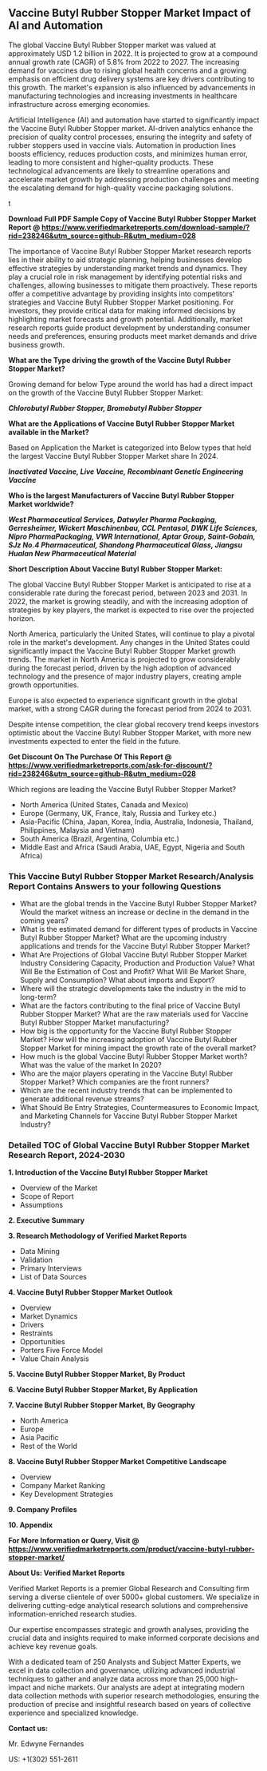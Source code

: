 <h2>Vaccine Butyl Rubber Stopper Market Impact of AI and Automation</h2><p>The global Vaccine Butyl Rubber Stopper market was valued at approximately USD 1.2 billion in 2022. It is projected to grow at a compound annual growth rate (CAGR) of 5.8% from 2022 to 2027. The increasing demand for vaccines due to rising global health concerns and a growing emphasis on efficient drug delivery systems are key drivers contributing to this growth. The market's expansion is also influenced by advancements in manufacturing technologies and increasing investments in healthcare infrastructure across emerging economies.</p><p>Artificial Intelligence (AI) and automation have started to significantly impact the Vaccine Butyl Rubber Stopper market. AI-driven analytics enhance the precision of quality control processes, ensuring the integrity and safety of rubber stoppers used in vaccine vials. Automation in production lines boosts efficiency, reduces production costs, and minimizes human error, leading to more consistent and higher-quality products. These technological advancements are likely to streamline operations and accelerate market growth by addressing production challenges and meeting the escalating demand for high-quality vaccine packaging solutions.</p>t</p><p id="" class=""><strong>Download Full PDF Sample Copy of Vaccine Butyl Rubber Stopper Market Report @ <a href="https://www.verifiedmarketreports.com/download-sample/?rid=238246&utm_source=github-R&utm_medium=028" target="_blank">https://www.verifiedmarketreports.com/download-sample/?rid=238246&utm_source=github-R&utm_medium=028</a></strong></p><p>The importance of&nbsp;Vaccine Butyl Rubber Stopper Market research reports lies in their ability to aid strategic planning, helping businesses develop effective strategies by understanding market trends and dynamics. They play a crucial role in risk management by identifying potential risks and challenges, allowing businesses to mitigate them proactively. These reports offer a competitive advantage by providing insights into competitors' strategies and Vaccine Butyl Rubber Stopper Market positioning. For investors, they provide critical data for making informed decisions by highlighting market forecasts and growth potential. Additionally, market research reports guide product development by understanding consumer needs and preferences, ensuring products meet market demands and drive business growth.</p><p><strong>What are the&nbsp;Type driving the growth of the Vaccine Butyl Rubber Stopper Market?</strong></p><p id="" class="">Growing demand for below Type around the world has had a direct impact on the growth of the Vaccine Butyl Rubber Stopper Market:</p><em><strong>Chlorobutyl Rubber Stopper, Bromobutyl Rubber Stopper</strong></em></p><strong>What are the&nbsp;Applications&nbsp;of Vaccine Butyl Rubber Stopper Market available in the Market?</strong></p><p id="" class="">Based on Application the Market is categorized into Below types that held the largest Vaccine Butyl Rubber Stopper Market share In 2024.</p><em><strong>Inactivated Vaccine, Live Vaccine, Recombinant Genetic Engineering Vaccine</strong></em></p><strong>Who is the largest Manufacturers of Vaccine Butyl Rubber Stopper Market worldwide?</strong></p><p><em><strong>West Pharmaceutical Services, Datwyler Pharma Packaging, Gerresheimer, Wickert Maschinenbau, CCL Pentasol, DWK Life Sciences, Nipro PharmaPackaging, VWR International, Aptar Group, Saint-Gobain, SJz No.4 Pharmaceutical, Shandong Pharmaceutical Glass, Jiangsu Hualan New Pharmaceutical Material</strong></em></p><p id="" class=""><strong>Short Description About Vaccine Butyl Rubber Stopper Market:</strong></p><p>The global Vaccine Butyl Rubber Stopper Market is anticipated to rise at a considerable rate during the forecast period, between 2023 and 2031. In 2022, the market is growing steadily, and with the increasing adoption of strategies by key players, the market is expected to rise over the projected horizon.</p><p>North America, particularly the United States, will continue to play a pivotal role in the market's development. Any changes in the United States could significantly impact the Vaccine Butyl Rubber Stopper Market growth trends. The market in North America is projected to grow considerably during the forecast period, driven by the high adoption of advanced technology and the presence of major industry players, creating ample growth opportunities.</p><p>Europe is also expected to experience significant growth in the global market, with a strong CAGR during the forecast period from 2024 to 2031.</p><p>Despite intense competition, the clear global recovery trend keeps investors optimistic about the Vaccine Butyl Rubber Stopper Market, with more new investments expected to enter the field in the future.</p><p id="" class=""><strong>Get Discount On The Purchase Of This Report @ <a href="https://www.verifiedmarketreports.com/ask-for-discount/?rid=238246&utm_source=github-R&utm_medium=028" target="_blank">https://www.verifiedmarketreports.com/ask-for-discount/?rid=238246&utm_source=github-R&utm_medium=028</a></strong></p>Which regions are leading the Vaccine Butyl Rubber Stopper Market?</p><ul><li>North America (United States, Canada and Mexico)</li><li>Europe (Germany, UK, France, Italy, Russia and Turkey etc.)</li><li>Asia-Pacific (China, Japan, Korea, India, Australia, Indonesia, Thailand, Philippines, Malaysia and Vietnam)</li><li>South America (Brazil, Argentina, Columbia etc.)</li><li>Middle East and Africa (Saudi Arabia, UAE, Egypt, Nigeria and South Africa)</li></ul><h3 id="" class="">This Vaccine Butyl Rubber Stopper Market Research/Analysis Report Contains Answers to your following Questions</h3><ul><li>What are the global trends in the Vaccine Butyl Rubber Stopper Market? Would the market witness an increase or decline in the demand in the coming years?</li><li>What is the estimated demand for different types of products in Vaccine Butyl Rubber Stopper Market? What are the upcoming industry applications and trends for the Vaccine Butyl Rubber Stopper Market?</li><li>What Are Projections of Global Vaccine Butyl Rubber Stopper Market Industry Considering Capacity, Production and Production Value? What Will Be the Estimation of Cost and Profit? What Will Be Market Share, Supply and Consumption? What about imports and Export?</li><li>Where will the strategic developments take the industry in the mid to long-term?</li><li>What are the factors contributing to the final price of Vaccine Butyl Rubber Stopper Market? What are the raw materials used for Vaccine Butyl Rubber Stopper Market manufacturing?</li><li>How big is the opportunity for the Vaccine Butyl Rubber Stopper Market? How will the increasing adoption of Vaccine Butyl Rubber Stopper Market for mining impact the growth rate of the overall market?</li><li>How much is the global Vaccine Butyl Rubber Stopper Market worth? What was the value of the market In 2020?</li><li>Who are the major players operating in the Vaccine Butyl Rubber Stopper Market? Which companies are the front runners?</li><li>Which are the recent industry trends that can be implemented to generate additional revenue streams?</li><li>What Should Be Entry Strategies, Countermeasures to Economic Impact, and Marketing Channels for Vaccine Butyl Rubber Stopper Market Industry?</li></ul><h3 id="" class="">Detailed TOC of Global Vaccine Butyl Rubber Stopper Market Research Report, 2024-2030</h3><p id="" class=""><strong>1. Introduction of the Vaccine Butyl Rubber Stopper Market</strong></p><ul><li>Overview of the Market</li><li>Scope of Report</li><li>Assumptions</li></ul><p id="" class=""><strong>2. Executive Summary</strong></p><p id="" class=""><strong>3. Research Methodology of Verified Market Reports</strong></p><ul><li>Data Mining</li><li>Validation</li><li>Primary Interviews</li><li>List of Data Sources</li></ul><p id="" class=""><strong>4. Vaccine Butyl Rubber Stopper Market Outlook</strong></p><ul><li>Overview</li><li>Market Dynamics</li><li>Drivers</li><li>Restraints</li><li>Opportunities</li><li>Porters Five Force Model</li><li>Value Chain Analysis</li></ul><p id="" class=""><strong>5. Vaccine Butyl Rubber Stopper Market, By Product</strong></p><p id="" class=""><strong>6. Vaccine Butyl Rubber Stopper Market, By Application</strong></p><p id="" class=""><strong>7. Vaccine Butyl Rubber Stopper Market, By Geography</strong></p><ul><li>North America</li><li>Europe</li><li>Asia Pacific</li><li>Rest of the World</li></ul><p id="" class=""><strong>8. Vaccine Butyl Rubber Stopper Market Competitive Landscape</strong></p><ul><li>Overview</li><li>Company Market Ranking</li><li>Key Development Strategies</li></ul><p id="" class=""><strong>9. Company Profiles</strong></p><p id="" class=""><strong>10. Appendix</strong></p><p id="" class=""><strong>For More Information or Query, Visit @ <a href="https://www.verifiedmarketreports.com/product/vaccine-butyl-rubber-stopper-market/" target="_blank">https://www.verifiedmarketreports.com/product/vaccine-butyl-rubber-stopper-market/</a></strong></p><p id="" class=""><strong>About Us: Verified Market Reports</strong></p><p id="" class="">Verified Market Reports is a premier Global Research and Consulting firm serving a diverse clientele of over 5000+ global customers. We specialize in delivering cutting-edge analytical research solutions and comprehensive information-enriched research studies.</p><p id="" class="">Our expertise encompasses strategic and growth analyses, providing the crucial data and insights required to make informed corporate decisions and achieve key revenue goals.</p><p id="" class="">With a dedicated team of 250 Analysts and Subject Matter Experts, we excel in data collection and governance, utilizing advanced industrial techniques to gather and analyze data across more than 25,000 high-impact and niche markets. Our analysts are adept at integrating modern data collection methods with superior research methodologies, ensuring the production of precise and insightful research based on years of collective experience and specialized knowledge.</p><p id="" class=""><strong>Contact us:</strong></p><p id="" class="">Mr. Edwyne Fernandes</p><p id="" class="">US: +1(302) 551-2611</p>